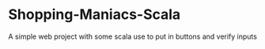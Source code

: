 # Shopping-Maniacs-Scala
A simple web project with some scala use to put in buttons and verify inputs
